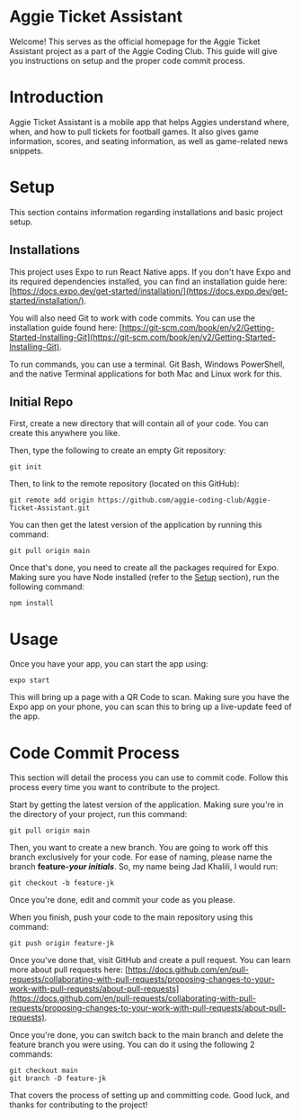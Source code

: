 # Aggie Ticket Assistant
Welcome! This serves as the official homepage for the Aggie Ticket Assistant project as a part of the Aggie Coding Club. This guide will give you instructions on setup and the proper code commit process.

# Introduction
Aggie Ticket Assistant is a mobile app that helps Aggies understand  where, when, and how to pull tickets for football games. It also gives game information, scores, and seating information, as well as game-related news snippets.

# Setup
This section contains information regarding installations and basic project setup.

## Installations
This project uses Expo to run React Native apps. If you don't have Expo and its required dependencies installed, you can find an installation guide here: [https://docs.expo.dev/get-started/installation/](https://docs.expo.dev/get-started/installation/).

You will also need Git to work with code commits. You can use the installation guide found here: [https://git-scm.com/book/en/v2/Getting-Started-Installing-Git](https://git-scm.com/book/en/v2/Getting-Started-Installing-Git).

To run commands, you can use a terminal. Git Bash, Windows PowerShell, and the native Terminal applications for both Mac and Linux work for this.

## Initial Repo
First, create a new directory that will contain all of your code. You can create this anywhere you like.

Then, type the following to create an empty Git repository:

    git init

Then, to link to the remote repository (located on this GitHub):

    git remote add origin https://github.com/aggie-coding-club/Aggie-Ticket-Assistant.git

You can then get the latest version of the application by running this command:

    git pull origin main

Once that's done, you need to create all the packages required for Expo. Making sure you have Node installed (refer to the [Setup](#Setup) section), run the following command:

    npm install


# Usage
Once you have your app, you can start the app using:

    expo start

This will bring up a page with a QR Code to scan. Making sure you have the Expo app on your phone, you can scan this to bring up a live-update feed of the app.

# Code Commit Process
This section will detail the process you can use to commit code. Follow this process every time you want to contribute to the project.


Start by getting the latest version of the application. Making sure you're in the directory of your project, run this command:

    git pull origin main

Then, you want to create a new branch. You are going to work off this branch exclusively for your code. For ease of naming, please name the branch **feature-*your initials***. So, my name being Jad Khalili, I would run:

    git checkout -b feature-jk

Once you're done, edit and commit your code as you please.

When you finish, push your code to the main repository using this command:

    git push origin feature-jk

Once you've done that, visit GitHub and create a pull request. You can learn more about pull requests here: [https://docs.github.com/en/pull-requests/collaborating-with-pull-requests/proposing-changes-to-your-work-with-pull-requests/about-pull-requests](https://docs.github.com/en/pull-requests/collaborating-with-pull-requests/proposing-changes-to-your-work-with-pull-requests/about-pull-requests).

Once you're done, you can switch back to the main branch and delete the feature branch you were using. You can do it using the following 2 commands:

    git checkout main
    git branch -D feature-jk


That covers the process of setting up and committing code. Good luck, and thanks for contributing to the project!